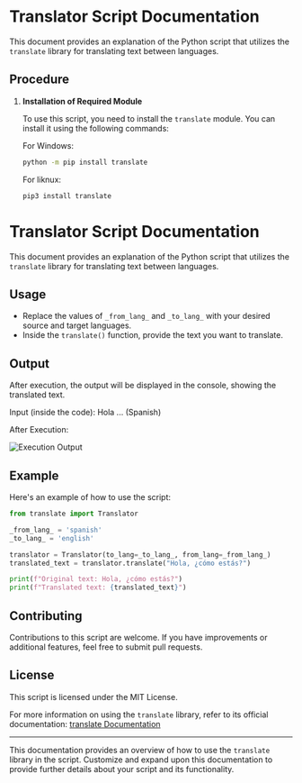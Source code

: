 # Translator Script Documentation

This document provides an explanation of the Python script that utilizes the `translate` library for translating text between languages.

## Procedure

1. **Installation of Required Module**

   To use this script, you need to install the `translate` module. You can install it using the following commands:

   For Windows:

   ```bash
   python -m pip install translate
   ```

   For liknux:

   ```
   pip3 install translate
   ```

# Translator Script Documentation

This document provides an explanation of the Python script that utilizes the `translate` library for translating text between languages.

## Usage

- Replace the values of `_from_lang_` and `_to_lang_` with your desired source and target languages.
- Inside the `translate()` function, provide the text you want to translate.

## Output

After execution, the output will be displayed in the console, showing the translated text.

Input (inside the code): Hola ... (Spanish)

After Execution:

![Execution Output](execution_output.png)

## Example

Here's an example of how to use the script:

```python
from translate import Translator

_from_lang_ = 'spanish'
_to_lang_ = 'english'

translator = Translator(to_lang=_to_lang_, from_lang=_from_lang_)
translated_text = translator.translate("Hola, ¿cómo estás?")

print(f"Original text: Hola, ¿cómo estás?")
print(f"Translated text: {translated_text}")
```
## Contributing

Contributions to this script are welcome. If you have improvements or additional features, feel free to submit pull requests.

## License

This script is licensed under the MIT License.

For more information on using the `translate` library, refer to its official documentation: [translate Documentation](link-to-translate-documentation)

---

This documentation provides an overview of how to use the `translate` library in the script. Customize and expand upon this documentation to provide further details about your script and its functionality.
